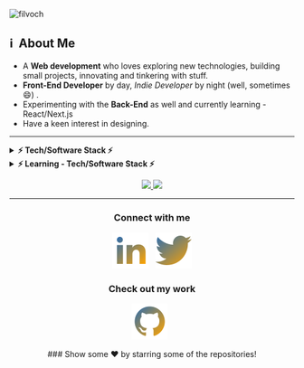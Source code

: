 ![filvoch](https://i.imgur.com/MDzqmJK.jpg "Banner Web Development")

<h2>ℹ️ &nbsp;About Me </h2>

- A **Web development** who loves exploring new technologies, building small projects, innovating and tinkering with stuff.
- **Front-End Developer** by day, _Indie Developer_ by night (well, sometimes :smile:) .
- Experimenting with the **Back-End** as well and currently learning - React/Next.js
- Have a keen interest in designing.

<hr/>
<details>	
    <summary><b>⚡ Tech/Software Stack ⚡</b></summary>   
        <a href="https://developer.mozilla.org/en-US/docs/Web/JavaScript" target="_blank"> <img src="assets/javascript.png" alt="JavaScript" width="40" height="40"/> </a>  
        <a href="https://html5.org/" target="_blank"> <img src="assets/html.png" alt="HTML" width="40" height="40"/> </a> 
        <a href="https://www.w3schools.com/cssref/" target="_blank"> <img src="assets/css.png" alt="CSS" width="40" height="40"/> </a> 
        <a href="https://getbootstrap.com/" target="_blank"> <img src="assets/bootstrap.png" alt="Bootstrap" width="40" height="40"/> </a> 
        <a href="https://www.mysql.com/" target="_blank"> <img src="assets/mysql.png" alt="MySQL" width="40" height="40"/> </a> 
        <a href="https://www.postgresql.org/" target="_blank"> <img src="assets/postgresql.png" alt="PostgreSQL" width="40" height="40"/> </a> 
    </details>
    <details>	
        <summary><b>⚡ Learning - Tech/Software Stack ⚡</b></summary>
            <a href="https://nodejs.org/en/" target="_blank"> <img src="assets/nodejs.png" alt="Node.JS" width="40" height="40"/> </a>  
            <a href="https://www.php.net/" target="_blank"> <img src="assets/php.png" alt="PHP" width="40" height="40"/> </a> 
            <a href="https://vuejs.org/" target="_blank"> <img src="assets/vuejs.png" alt="Vue.JS" width="40" height="40"/> </a> 
            <a href="https://pt-br.reactjs.org/" target="_blank"> <img src="assets/reactjs.png" alt="React.JS" width="40" height="40"/> </a>
    </details>
</details>
<p align="center">
    <a href="https://github.com/filvoch">
        <img height="160em" src="https://github-readme-stats.vercel.app/api?username=filvoch&theme=great-gatsby&show_icons=true&include_all_commits=true&count_private=true" />
    </a>
    <a href="https://github.com/filvoch">
        <img height="160em" src="https://github-readme-stats.vercel.app/api/top-langs/?username=filvoch&layout=compact&theme=great-gatsby" />
    </a>
</p>
<hr/>
<p align="center">
    <h3 align="center">Connect with me</h3>
    <p align="center">
        <a href="https://www.linkedin.com/in/filvoch/"><img title="LinkedIn" src="https://raw.githubusercontent.com/filvoch/filvoch/master/assets/linkedin.svg"/></a>&nbsp;&nbsp;
        <a href=""><img title="Twitter" src="https://raw.githubusercontent.com/filvoch/filvoch/master/assets/twitter.svg"/></a>
    </p>
</p>
<h3 align="center">Check out my work</h3>
<p align="center">
    <a href="https://github.com/filvoch"><img title="GitHub" src="https://raw.githubusercontent.com/filvoch/filvoch/master/assets/github.svg"/></a>&nbsp;&nbsp;
</p>
<div align="center">
    ### Show some ❤️ by starring some of the repositories!
</div>
